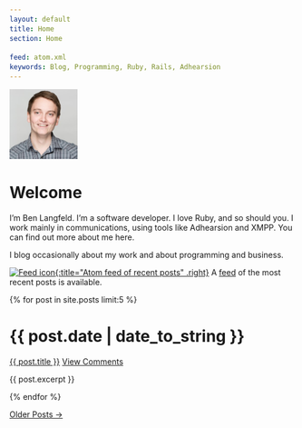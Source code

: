 ```yaml
---
layout: default
title: Home
section: Home

feed: atom.xml
keywords: Blog, Programming, Ruby, Rails, Adhearsion
---
```


<img class='inset right' src='/images/ben_langfeld.jpg' title='Ben Langfeld' alt='Photo of Ben Langfeld' width='120px' />

Welcome
=======

I’m Ben Langfeld. I’m a software developer. I love Ruby, and so should you. I work mainly in communications, using tools like Adhearsion and XMPP. You can find out more about me here.

I blog occasionally about my work and about programming and business.

[![Feed icon](/files/css/feed-icon-14x14.png){:title="Atom feed of recent posts" .right}][feed]
A [feed][] of the most recent posts is available.

[feed]: /atom.xml

{% for post in site.posts limit:5 %}
<div class="section list">
  <h1>{{ post.date | date_to_string }}</h1>
  <p class="line">
  <a class="title" href="{{ post.url }}">{{ post.title }}</a>
  <a class="comments" href="{{ post.url }}#disqus_thread">View Comments</a>
  </p>
  <p class="excerpt">{{ post.excerpt }}</p>
</div>
{% endfor %}

<p><a href="past.html">Older Posts &rarr;</a></p>

<script type="text/javascript">
//<![CDATA[
(function() {
    var links = document.getElementsByTagName('a');
    var query = '?';
    for(var i = 0; i < links.length; i++) {
      if(links[i].href.indexOf('#disqus_thread') >= 0) {
        query += 'url' + i + '=' + encodeURIComponent(links[i].href) + '&';
      }
    }
    document.write('<script charset="utf-8" type="text/javascript" src="http://disqus.com/forums/structure-and-process/get_num_replies.js' + query + '"></' + 'script>');
  })();
//]]>
</script>
